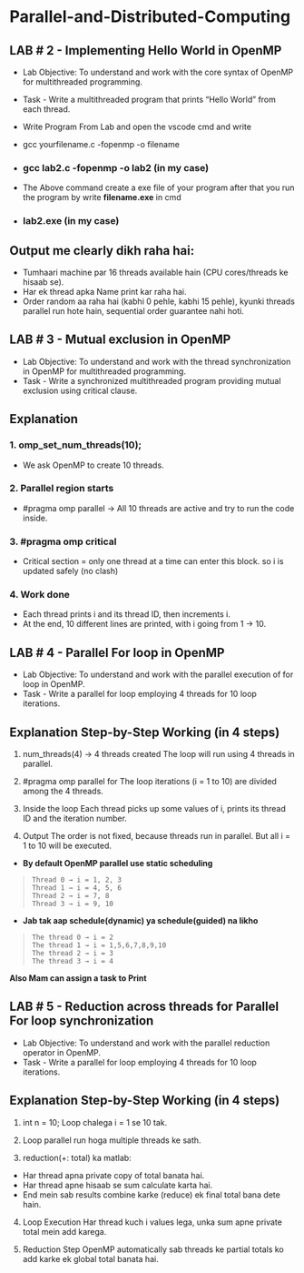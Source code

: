 # Parallel-and-Distributed-Computing

## LAB # 2 - Implementing Hello World in OpenMP

- Lab Objective: To understand and work with the core syntax of OpenMP for multithreaded
programming.

- Task - Write a multithreaded program that prints “Hello World” from each thread.

- Write Program From Lab and open the vscode cmd and write

- gcc yourfilename.c -fopenmp -o filename

- ### gcc lab2.c -fopenmp -o lab2 (in my case)
- The Above command create a exe file of your program after that you run the program by write **filename.exe** in cmd
- ### lab2.exe (in my case)


## Output me clearly dikh raha hai:

- Tumhaari machine par 16 threads available hain (CPU cores/threads ke hisaab se).
- Har ek thread apka Name print kar raha hai.
- Order random aa raha hai (kabhi 0 pehle, kabhi 15 pehle), kyunki threads parallel run hote hain, sequential order guarantee nahi hoti.


## LAB # 3 - Mutual exclusion in OpenMP

- Lab Objective: To understand and work with the thread synchronization in OpenMP for multithreaded programming.
- Task - Write a synchronized multithreaded program providing mutual exclusion using critical clause.

## Explanation
### 1. omp_set_num_threads(10);
- We ask OpenMP to create 10 threads.
### 2. Parallel region starts
- #pragma omp parallel → All 10 threads are active and try to run the code inside.

### 3. #pragma omp critical
   - Critical section = only one thread at a time can enter this block. so i is updated safely (no clash)

### 4. Work done
- Each thread prints i and its thread ID, then increments i.
- At the end, 10 different lines are printed, with i going from 1 → 10.


## LAB # 4 - Parallel For loop in OpenMP

- Lab Objective: To understand and work with the parallel execution of for loop in OpenMP.
- Task - Write a parallel for loop employing 4 threads for 10 loop iterations.

## Explanation Step-by-Step Working (in 4 steps)

1. num_threads(4) → 4 threads created
The loop will run using 4 threads in parallel.

2. #pragma omp parallel for
The loop iterations (i = 1 to 10) are divided among the 4 threads.

3. Inside the loop
Each thread picks up some values of i, prints its thread ID and the iteration number.

4. Output
The order is not fixed, because threads run in parallel. But all i = 1 to 10 will be executed.

- **By default OpenMP parallel use static scheduling** 
>     Thread 0 → i = 1, 2, 3
>     Thread 1 → i = 4, 5, 6
>     Thread 2 → i = 7, 8
>     Thread 3 → i = 9, 10
-  **Jab tak aap schedule(dynamic) ya schedule(guided) na likho**
>     The thread 0 → i = 2
>     The thread 1 → i = 1,5,6,7,8,9,10
>     The thread 2 → i = 3
>     The thread 3 → i = 4

**Also Mam can assign a task to Print**

## LAB # 5 - Reduction across threads for Parallel For loop synchronization

- Lab Objective: To understand and work with the parallel reduction operator in OpenMP.
- Task - Write a parallel for loop employing 4 threads for 10 loop iterations.

## Explanation Step-by-Step Working (in 4 steps)

1. int n = 10;
Loop chalega i = 1 se 10 tak.

2. Loop parallel run hoga multiple threads ke sath.

3. reduction(+: total) ka matlab:

- Har thread apna private copy of total banata hai.
- Har thread apne hisaab se sum calculate karta hai.
- End mein sab results combine karke (reduce) ek final total bana dete hain.

4. Loop Execution
Har thread kuch i values lega, unka sum apne private total mein add karega.

5. Reduction Step
OpenMP automatically sab threads ke partial totals ko add karke ek global total banata hai.